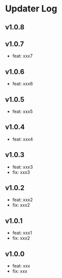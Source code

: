 # Updater Log

## v1.0.8


## v1.0.7
- feat: xxx7

## v1.0.6
- feat: xxx6

## v1.0.5
- feat: xxx5

## v1.0.4
- feat: xxx4

## v1.0.3
- feat: xxx3
- fix: xxx3

## v1.0.2
- feat: xxx2
- fix: xxx2

## v1.0.1
- feat: xxx1
- fix: xxx2

## v1.0.0

- feat: xxx
- fix: xxx
